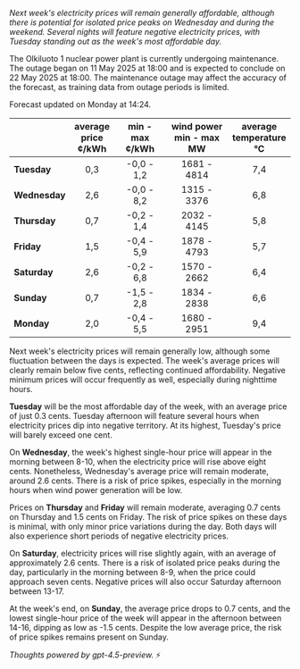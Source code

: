 *Next week's electricity prices will remain generally affordable, although there is potential for isolated price peaks on Wednesday and during the weekend. Several nights will feature negative electricity prices, with Tuesday standing out as the week's most affordable day.*

The Olkiluoto 1 nuclear power plant is currently undergoing maintenance. The outage began on 11 May 2025 at 18:00 and is expected to conclude on 22 May 2025 at 18:00. The maintenance outage may affect the accuracy of the forecast, as training data from outage periods is limited.

Forecast updated on Monday at 14:24.

|              | average<br>price<br>¢/kWh | min - max<br>¢/kWh | wind power<br>min - max<br>MW | average<br>temperature<br>°C |
|:-------------|:-------------------------:|:------------------:|:-----------------------------:|:----------------------------:|
| **Tuesday**  |            0,3            |    -0,0 - 1,2      |          1681 - 4814          |             7,4              |
| **Wednesday**|            2,6            |    -0,0 - 8,2      |          1315 - 3376          |             6,8              |
| **Thursday** |            0,7            |    -0,2 - 1,4      |          2032 - 4145          |             5,8              |
| **Friday**   |            1,5            |    -0,4 - 5,9      |          1878 - 4793          |             5,7              |
| **Saturday** |            2,6            |    -0,2 - 6,8      |          1570 - 2662          |             6,4              |
| **Sunday**   |            0,7            |    -1,5 - 2,8      |          1834 - 2838          |             6,6              |
| **Monday**   |            2,0            |    -0,4 - 5,5      |          1680 - 2951          |             9,4              |

Next week's electricity prices will remain generally low, although some fluctuation between the days is expected. The week's average prices will clearly remain below five cents, reflecting continued affordability. Negative minimum prices will occur frequently as well, especially during nighttime hours.

**Tuesday** will be the most affordable day of the week, with an average price of just 0.3 cents. Tuesday afternoon will feature several hours when electricity prices dip into negative territory. At its highest, Tuesday's price will barely exceed one cent.

On **Wednesday**, the week's highest single-hour price will appear in the morning between 8-10, when the electricity price will rise above eight cents. Nonetheless, Wednesday's average price will remain moderate, around 2.6 cents. There is a risk of price spikes, especially in the morning hours when wind power generation will be low.

Prices on **Thursday** and **Friday** will remain moderate, averaging 0.7 cents on Thursday and 1.5 cents on Friday. The risk of price spikes on these days is minimal, with only minor price variations during the day. Both days will also experience short periods of negative electricity prices.

On **Saturday**, electricity prices will rise slightly again, with an average of approximately 2.6 cents. There is a risk of isolated price peaks during the day, particularly in the morning between 8-9, when the price could approach seven cents. Negative prices will also occur Saturday afternoon between 13-17.

At the week's end, on **Sunday**, the average price drops to 0.7 cents, and the lowest single-hour price of the week will appear in the afternoon between 14-16, dipping as low as -1.5 cents. Despite the low average price, the risk of price spikes remains present on Sunday.

*Thoughts powered by gpt-4.5-preview.* ⚡
